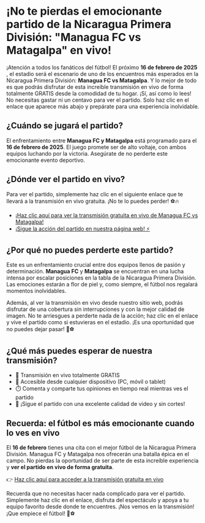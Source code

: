 # ¡No te pierdas el emocionante partido de la Nicaragua Primera División: "Managua FC vs Matagalpa" en vivo!

¡Atención a todos los fanáticos del fútbol! El próximo **16 de febrero de 2025** , el estadio será el escenario de uno de los encuentros más esperados en la Nicaragua Primera División: **Managua FC vs Matagalpa**. Y lo mejor de todo es que podrás disfrutar de esta increíble transmisión en vivo de forma totalmente GRATIS desde la comodidad de tu hogar. ¡Sí, así como lo lees! No necesitas gastar ni un centavo para ver el partido. Solo haz clic en el enlace que aparece más abajo y prepárate para una experiencia inolvidable.

## ¿Cuándo se jugará el partido?

El enfrentamiento entre **Managua FC y Matagalpa** está programado para el **16 de febrero de 2025**. El juego promete ser de alto voltaje, con ambos equipos luchando por la victoria. Asegúrate de no perderte este emocionante evento deportivo.

## ¿Dónde ver el partido en vivo?

Para ver el partido, simplemente haz clic en el siguiente enlace que te llevará a la transmisión en vivo gratuita. ¡No te lo puedes perder! ⚽🔥

- [¡Haz clic aquí para ver la transmisión gratuita en vivo de Managua FC vs Matagalpa!](https://tinyurl.com/livestreamfreeo?st=Managua+FC+vs+Matagalpa&si=ghc)
- [¡Sigue la acción del partido en nuestra página web! ⚡](https://tinyurl.com/livestreamfreeo?st=Managua+FC+vs+Matagalpa&si=ghc)

## ¿Por qué no puedes perderte este partido?

Este es un enfrentamiento crucial entre dos equipos llenos de pasión y determinación. **Managua FC** y **Matagalpa** se encuentran en una lucha intensa por escalar posiciones en la tabla de la Nicaragua Primera División. Las emociones estarán a flor de piel y, como siempre, el fútbol nos regalará momentos inolvidables.

Además, al ver la transmisión en vivo desde nuestro sitio web, podrás disfrutar de una cobertura sin interrupciones y con la mejor calidad de imagen. No te arriesgues a perderte nada de la acción; haz clic en el enlace y vive el partido como si estuvieras en el estadio. ¡Es una oportunidad que no puedes dejar pasar! 🎥⚽

## ¿Qué más puedes esperar de nuestra transmisión?

- 🔴 Transmisión en vivo totalmente GRATIS
- 📱 Accesible desde cualquier dispositivo (PC, móvil o tablet)
- ⏱️ Comenta y comparte tus opiniones en tiempo real mientras ves el partido
- 🎉 ¡Sigue el partido con una excelente calidad de video y sin cortes!

## Recuerda: el fútbol es más emocionante cuando lo ves en vivo

El **16 de febrero** tienes una cita con el mejor fútbol de la Nicaragua Primera División. Managua FC y Matagalpa nos ofrecerán una batalla épica en el campo. No pierdas la oportunidad de ser parte de esta increíble experiencia y **ver el partido en vivo de forma gratuita**.

👉 [Haz clic aquí para acceder a la transmisión gratuita en vivo](https://tinyurl.com/livestreamfreeo?st=Managua+FC+vs+Matagalpa&si=ghc)

Recuerda que no necesitas hacer nada complicado para ver el partido. Simplemente haz clic en el enlace, disfruta del espectáculo y apoya a tu equipo favorito desde donde te encuentres. ¡Nos vemos en la transmisión! ¡Que empiece el fútbol! 🎉⚽
